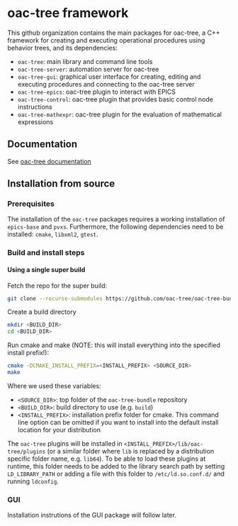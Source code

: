 # oac-tree framework

This github organization contains the main packages for oac-tree, a C++ framework for creating and executing operational procedures using behavior trees, and its dependencies:

* `oac-tree`: main library and command line tools
* `oac-tree-server`: automation server for oac-tree
* `oac-tree-gui`: graphical user interface for creating, editing and executing procedures and connecting to the oac-tree server
* `oac-tree-epics`: oac-tree plugin to interact with EPICS
* `oac-tree-control`: oac-tree plugin that provides basic control node instructions
* `oac-tree-mathexpr`: oac-tree plugin for the evaluation of mathematical expressions

## Documentation

See [oac-tree documentation](https://oac-tree.github.io/oac-tree-docs/)

## Installation from source

### Prerequisites

The installation of the `oac-tree` packages requires a working installation of `epics-base` and `pvxs`. Furthermore, the following dependencies need to be installed: `cmake`, `libxml2`, `gtest`.

### Build and install steps

#### Using a single super build

Fetch the repo for the super build:

```bash
git clone --recurse-submodules https://github.com/oac-tree/oac-tree-bundle.git
```

Create a build directory

```bash
mkdir <BUILD_DIR>
cd <BUILD_DIR>
```

Run cmake and make (NOTE: this will install everything into the specified install prefix!):

```bash
cmake -DCMAKE_INSTALL_PREFIX=<INSTALL_PREFIX> <SOURCE_DIR>
make
```

Where we used these variables:

* `<SOURCE_DIR>`: top folder of the `oac-tree-bundle` repository
* `<BUILD_DIR>`: build directory to use (e.g. `build`)
* `<INSTALL_PREFIX>`: installation prefix folder for cmake. This command line option can be omitted if you want to install into the default install location for your distribution

The `oac-tree` plugins will be installed in `<INSTALL_PREFIX>/lib/oac-tree/plugins` (or a similar folder where `lib` is replaced by a distribution specific folder name, e.g. `lib64`). To be able to load these plugins at runtime, this folder needs to be added to the library search path by setting `LD_LIBRARY_PATH` or adding a file with this folder to `/etc/ld.so.conf.d/` and running `ldconfig`.

### GUI

Installation instrutions of the GUI package will follow later.
